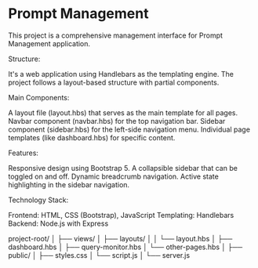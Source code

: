 # Prompt Management 


This project is a comprehensive management interface for Prompt Management application.  

Structure:

It's a web application using Handlebars as the templating engine.
The project follows a layout-based structure with partial components.


Main Components:

A layout file (layout.hbs) that serves as the main template for all pages.
Navbar component (navbar.hbs) for the top navigation bar.
Sidebar component (sidebar.hbs) for the left-side navigation menu.
Individual page templates (like dashboard.hbs) for specific content.


Features:

Responsive design using Bootstrap 5.
A collapsible sidebar that can be toggled on and off.
Dynamic breadcrumb navigation.
Active state highlighting in the sidebar navigation.


Technology Stack:

Frontend: HTML, CSS (Bootstrap), JavaScript
Templating: Handlebars
Backend: Node.js with Express


project-root/
│
├── views/
│   ├── layouts/
│   │   └── layout.hbs
│   ├── dashboard.hbs
│   ├── query-monitor.hbs
│   └── other-pages.hbs
│
├── public/
│   ├── styles.css
│   └── script.js
│
└── server.js